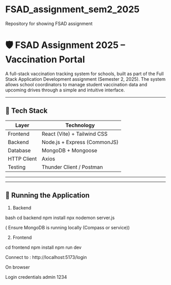 # FSAD_assignment_sem2_2025
Repository for showing FSAD assignment

# 🛡️ FSAD Assignment 2025 – Vaccination Portal

A full-stack vaccination tracking system for schools, built as part of the Full Stack Application Development assignment (Semester 2, 2025). The system allows school coordinators to manage student vaccination data and upcoming drives through a simple and intuitive interface.

---

## 🔧 Tech Stack

| Layer      | Technology         |
|------------|--------------------|
| Frontend   | React (Vite) + Tailwind CSS |
| Backend    | Node.js + Express (CommonJS) |
| Database   | MongoDB + Mongoose |
| HTTP Client | Axios              |
| Testing    | Thunder Client / Postman |

---

---

## 🚀 Running the Application

1. Backend

bash
cd backend
npm install
npx nodemon server.js

( Ensure MongoDB is running locally (Compass or service))

2. Frontend

cd frontend
npm install
npm run dev

Connect to : 
http://localhost:5173/login

On browser

Login credentials
  admin 
  1234
